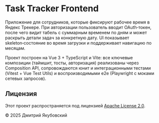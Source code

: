 # Task Tracker Frontend

Приложение для сотрудников, которые фиксируют рабочее время в Яндекс Трекере. При авторизации пользователь вводит OAuth‑токен, после чего видит табель с суммарным временем по дням и может раскрыть детали задач за конкретную дату. UI показывает skeleton‑состояние во время загрузки и поддерживает навигацию по месяцам.

Проект построен на Vue 3 + TypeScript и Vite: все ключевые композиции (таймшит, тосты, авторизация) реализованы через Composition API, сопровождаются юнит и интеграционными тестами (Vitest + Vue Test Utils) и воспроизводимыми e2e (Playwright с моками сетевых запросов).

## Лицензия

Этот проект распространяется под лицензией [Apache License 2.0](LICENSE).

© 2025 Дмитрий Якубовский
